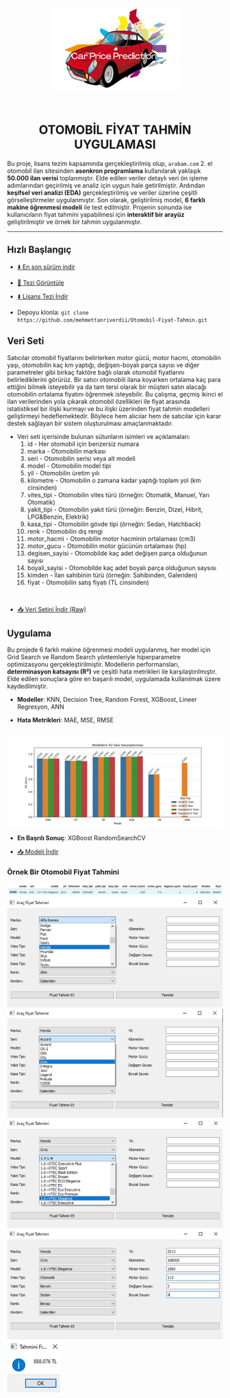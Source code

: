 <p align="center"><img src="images/logo.png" alt="logo" width=300 height=200></p>
<br>

<h1 align="center">OTOMOBİL FİYAT TAHMİN UYGULAMASI</h1> 

Bu proje, lisans tezim kapsamında gerçekleştirilmiş olup, `arabam.com` 2. el otomobil ilan sitesinden **asenkron programlama** kullanılarak yaklaşık **50.000 ilan verisi** toplanmıştır. Elde edilen veriler detaylı veri ön işleme adımlarından geçirilmiş ve analiz için uygun hale getirilmiştir. Ardından **keşifsel veri analizi (EDA)** gerçekleştirilmiş ve veriler üzerine çeşitli görselleştirmeler uygulanmıştır. Son olarak, geliştirilmiş model, **6 farklı makine öğrenmesi modeli** ile test edilmiştir. Projenin sonunda ise kullanıcıların fiyat tahmini yapabilmesi için **interaktif bir arayüz** geliştirilmiştir ve örnek bir tahmin uygulanmıştır. 

---

## Hızlı Başlangıç

- [⬇️ En son sürüm indir](https://github.com/mehmettanriverdii/Otomobil-Fiyat-Tahmin/archive/refs/heads/master.zip)

- [📄 Tezi Görüntüle](Makine_Öğrenmesi_Lisans_Tezi_Mehmet_Tanrıverdi.pdf)

- [⬇️ Lisans Tezi İndir](https://github.com/mehmettanriverdii/Otomobil-Fiyat-Tahmin/raw/master/Makine_Öğrenmesi_Lisans_Tezi_Mehmet_Tanrıverdi.pdf)

- Depoyu klonla: `git clone https://github.com/mehmettanriverdii/Otomobil-Fiyat-Tahmin.git`


## Veri Seti

Satıcılar otomobil fiyatlarını belirlerken motor gücü, motor hacmi, otomobilin yaşı, otomobilin kaç km yaptığı, değişen-boyalı parça sayısı ve diğer parametreler gibi birkaç faktöre bağlı olarak otomobil fiyatlarını belirlediklerini görürüz. Bir satıcı otomobili ilana koyarken ortalama kaç para ettiğini bilmek isteyebilir ya da tam tersi olarak bir müşteri satın alacağı otomobilin ortalama fiyatını öğrenmek isteyebilir. Bu çalışma, geçmiş ikinci el ilan verilerinden yola çıkarak otomobil özellikleri ile fiyat arasında istatistiksel bir ilişki kurmayı ve bu ilişki üzerinden fiyat tahmin modelleri geliştirmeyi hedeflemektedir. Böylece hem alıcılar hem de satıcılar için karar destek sağlayan bir sistem oluşturulması amaçlanmaktadır.

* Veri seti içerisinde bulunan sütunların isimleri ve açıklamaları:
  1. id - Her otomobil için benzersiz numara
  2. marka - Otomobilin markası
  3. seri - Otomobilin serisi veya alt modeli
  4. model - Otomobilin model tipi
  5. yil - Otomobilin üretim yılı
  6. kilometre - Otomobilin o zamana kadar yaptığı toplam yol (km cinsinden)
  7. vites_tipi - Otomobilin vites türü (örneğin: Otomatik, Manuel, Yarı Otomatik)
  8. yakit_tipi - Otomobilin yakıt türü (örneğin: Benzin, Dizel, Hibrit, LPG&Benzin, Elektrik)
  9. kasa_tipi - Otomobilin gövde tipi (örneğin: Sedan, Hatchback)
  10. renk - Otomobilin dış rengi
  11. motor_hacmi - Otomobilin motor hacminin ortalaması (cm3)
  12. motor_gucu - Otomobilin motor gücünün ortalaması (hp)
  13. degisen_sayisi - Otomobilde kaç adet değişen parça olduğunun sayısı
  14. boyali_sayisi - Otomobilde kaç adet boyalı parça olduğunun saysısı 
  15. kimden - İlan sahibinin türü (örneğin: Sahibinden, Galeriden)
  16. fiyat - Otomobilin satış fiyatı (TL cinsinden)

<br>

- [📥 Veri Setini İndir (Raw)](https://github.com/mehmettanriverdii/Otomobil-Fiyat-Tahmin/raw/master/araba_bilgileri.csv)


## Uygulama

Bu projede 6 farklı makine öğrenmesi modeli uygulanmış, her model için Grid Search ve Random Search yöntemleriyle hiperparametre optimizasyonu gerçekleştirilmiştir. Modellerin performansları, **determinasyon katsayısı (R²)** ve çeşitli hata metrikleri ile karşılaştırılmıştır. Elde edilen sonuçlara göre en başarılı model, uygulamada kullanılmak üzere kaydedilmiştir.

- **Modeller**: KNN, Decision Tree, Random Forest, XGBoost, Lineer Regresyon, ANN

- **Hata Metrikleri**: MAE, MSE, RMSE 

<br>

<img src="images/model_skorlari.png">

<br>

- **En Başrılı Sonuç**: XGBoost RandomSearchCV

- [📥 Modeli İndir](https://github.com/mehmettanriverdii/Otomobil-Fiyat-Tahmin/raw/master/xgb_random.pkl)


### Örnek Bir Otomobil Fiyat Tahmini

<img src="images/ornek_otomobil.png">



<br>



<img src="images/arayuz_1.png">
<img src="images/arayuz_2.png">
<img src="images/arayuz_3.png">
<img src="images/arayuz_4.png">

<br>

<img src="images/arayuz_5.png">



